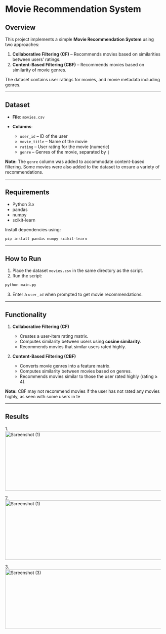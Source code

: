 # Movie Recommendation System

## Overview

This project implements a simple **Movie Recommendation System** using two approaches:

1. **Collaborative Filtering (CF)** – Recommends movies based on similarities between users' ratings.
2. **Content-Based Filtering (CBF)** – Recommends movies based on similarity of movie genres.

The dataset contains user ratings for movies, and movie metadata including genres.

---

## Dataset

* **File**: `movies.csv`
* **Columns**:

  * `user_id` – ID of the user
  * `movie_title` – Name of the movie
  * `rating` – User rating for the movie (numeric)
  * `genre` – Genres of the movie, separated by `|`

**Note:** The `genre` column was added to accommodate content-based filtering. Some movies were also added to the dataset to ensure a variety of recommendations.

---

## Requirements

* Python 3.x
* pandas
* numpy
* scikit-learn

Install dependencies using:

```bash
pip install pandas numpy scikit-learn
```

---

## How to Run

1. Place the dataset `movies.csv` in the same directory as the script.
2. Run the script:

```bash
python main.py
```

3. Enter a `user_id` when prompted to get movie recommendations.

---

## Functionality

1. **Collaborative Filtering (CF)**

   * Creates a user-item rating matrix.
   * Computes similarity between users using **cosine similarity**.
   * Recommends movies that similar users rated highly.

2. **Content-Based Filtering (CBF)**

   * Converts movie genres into a feature matrix.
   * Computes similarity between movies based on genres.
   * Recommends movies similar to those the user rated highly (rating ≥ 4).

**Note:** CBF may not recommend movies if the user has not rated any movies highly, as seen with some users in te

---

## Results

1.<img width="1800" height="192" alt="Screenshot (1)" src="https://github.com/user-attachments/assets/bbb5fcc7-2ead-4d34-9d9f-e246b43eb1d6" />

2.<img width="1800" height="192" alt="Screenshot (1)" src="https://github.com/user-attachments/assets/7f0da5d9-4697-4e28-b22a-d3f106af4f62" />

3.<img width="1799" height="192" alt="Screenshot (3)" src="https://github.com/user-attachments/assets/322c8d1f-00a9-4708-92c5-0bd659285f4d" />
